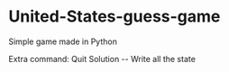 # United-States-guess-game

Simple game made in Python

Extra command:
Quit
Solution -- Write all the state
